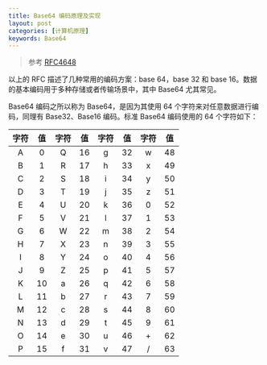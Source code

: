 ```yaml
---
title: Base64 编码原理及实现
layout: post
categories: [计算机原理]
keywords: Base64
---
```


> 参考 [RFC4648](https://datatracker.ietf.org/doc/html/rfc4648)

以上的 RFC 描述了几种常用的编码方案：base 64，base 32 和 base 16。数据的基本编码用于多种存储或者传输场景中，其中 Base64 尤其常见。

Base64 编码之所以称为 Base64，是因为其使用 64 个字符来对任意数据进行编码，同理有 Base32、Base16 编码。标准 Base64 编码使用的 64 个字符如下：

| 字符 | 值 | 字符 | 值 | 字符 | 值 | 字符 | 值 |
| :--: | :--: | :--: | :--: | :--: | :--: | :--: | :--: |
| A | 0 | Q | 16 | g | 32 | w | 48 |
| B | 1 | R | 17 | h | 33 | x | 49 |
| C | 2 | S | 18 | i | 34 | y | 50 |
| D | 3 | T | 19 | j | 35 | z | 51 |
| E | 4 | U | 20 | k | 36 | 0 | 52 |
| F | 5 | V | 21 | l | 37 | 1 | 53 |
| G | 6 | W | 22 | m | 38 | 2 | 54 |
| H | 7 | X | 23 | n | 39 | 3 | 55 |
| I | 8 | Y | 24 | o | 40 | 4 | 56 |
| J | 9 | Z | 25 | p | 41 | 5 | 57 |
| K | 10 | a | 26 | q | 42 | 6 | 58 |
| L | 11 | b | 27 | r | 43 | 7 | 59 |
| M | 12 | c | 28 | s | 44 | 8 | 60 |
| N | 13 | d | 29 | t | 45 | 9 | 61 |
| O | 14 | e | 30 | u | 46 | + | 62 |
| P | 15 | f | 31 | v | 47 | / | 63 |
